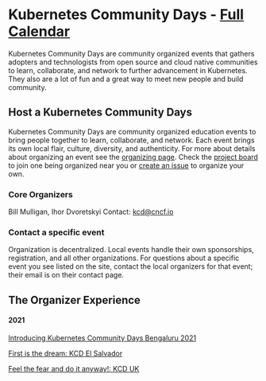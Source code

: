 # Kubernetes Community Days - [Full Calendar](https://events.linuxfoundation.org/about/community/?_sf_s=days)

Kubernetes Community Days are community organized events that gathers adopters and technologists from open source and cloud native communities to learn, collaborate, and network to further advancement in Kubernetes. They also are a lot of fun and a great way to meet new people and build community.

## Host a Kubernetes Community Days 

Kubernetes Community Days are community organized education events to bring people together to learn, collaborate, and network. Each event brings its own local flair, culture, diversity, and authenticity. For more about details about organizing an event see the [organizing page](https://github.com/cncf/kubernetes-community-days/blob/master/content/organizing.md). Check the [project board](https://github.com/cncf/kubernetes-community-days/projects/2) to join one being organized near you or [create an issue](https://github.com/cncf/kubernetes-community-days/issues/new?assignees=xmulligan&labels=newevent&template=host.md) to organize your own.

### Core Organizers

Bill Mulligan, Ihor Dvoretskyi
Contact: kcd@cncf.io

### Contact a specific event

Organization is decentralized. Local events handle their own sponsorships, registration, and all other organizations. For questions about a specific event you see listed on the site, contact the local organizers for that event; their email is on their contact page.

## The Organizer Experience  

#### 2021
[Introducing Kubernetes Community Days Bengaluru 2021](https://www.cncf.io/blog/2021/06/09/introducing-kubernetes-community-days-bengaluru-2021/)

[First is the dream: KCD El Salvador](https://www.cncf.io/blog/2021/09/20/first-is-the-dream/)

[Feel the fear and do it anyway!: KCD UK](https://www.cncf.io/blog/2021/10/28/feel-the-fear-and-do-it-anyway/)

